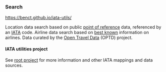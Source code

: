 ### Search

https://benct.github.io/iata-utils/

Location data search based on public [point of reference](https://github.com/opentraveldata/opentraveldata/tree/master/opentraveldata) data,
referenced by an [IATA](https://www.iata.org/) code. Airline data search based on
[best known](https://github.com/opentraveldata/opentraveldata/tree/master/opentraveldata) information on airlines.
Data curated by the [Open Travel Data](https://github.com/opentraveldata/opentraveldata) (OPTD) project.

#### IATA utilities project

See [root project](https://github.com/benct/iata-utils) for more information and other IATA mappings and data sources.